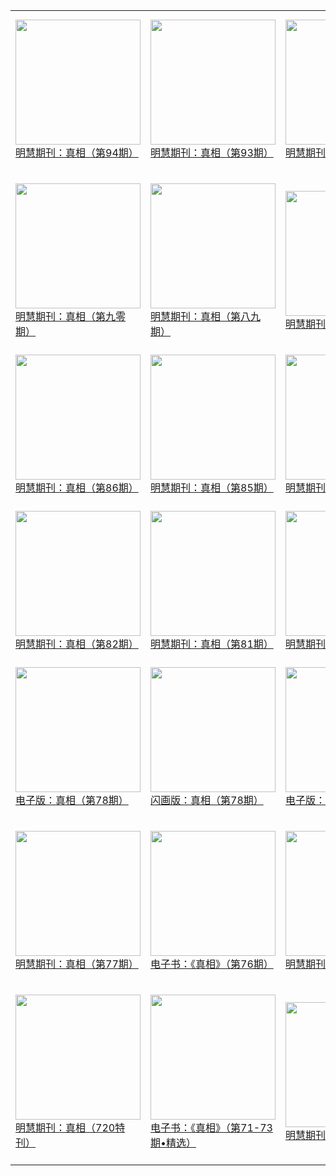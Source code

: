 |||||
|---|---|---|---|
|[<img width="200px" src="http://qikan.minghui.org/mhqkpage/qikanimage/2019/05/11/zx94-dl-read-cover.png" ><br/> 明慧期刊：真相（第94期）<br/><br/>](../pages/zhenxiang/192752.md)|[<img width="200px" src="http://qikan.minghui.org/mhqkpage/qikanimage/2019/04/10/zx93-dl-read-cover.png" ><br/> 明慧期刊：真相（第93期）<br/><br/>](../pages/zhenxiang/192358.md)|[<img width="200px" src="http://qikan.minghui.org/mhqkpage/qikanimage/2019/01/07/zx92-dl-read-cover.png" ><br/> 明慧期刊：真相（第92期）<br/><br/>](../pages/zhenxiang/191297.md)|[<img width="200px" src="http://qikan.minghui.org/mhqkpage/qikanimage/2018/11/08/zx91-dl-read-cover.png" ><br/> 明慧期刊：真相（第九一期）<br/><br/>](../pages/zhenxiang/190523.md)|
|[<img width="200px" src="http://qikan.minghui.org/mhqkpage/qikanimage/2018/08/02/zx90-dl-read-cover.png" ><br/> 明慧期刊：真相（第九零期）<br/><br/>](../pages/zhenxiang/189202.md)|[<img width="200px" src="http://qikan.minghui.org/mhqkpage/qikanimage/2018/06/28/zx89-dl-read-cover.png" ><br/> 明慧期刊：真相（第八九期）<br/><br/>](../pages/zhenxiang/188753.md)|[<img width="200px" src="http://qikan.minghui.org/mhqkpage/qikanimage/2018/05/03/zx88-read-cover.png" ><br/> 明慧期刊：真相（第88期）<br/><br/>](../pages/zhenxiang/188020.md)|[<img width="200px" src="http://qikan.minghui.org/mhqkpage/qikanimage/2018/02/09/zx87-read-dl-cover.png" ><br/> 明慧期刊：真相（第87期）<br/><br/>](../pages/zhenxiang/186995.md)|
|[<img width="200px" src="http://qikan.minghui.org/mhqkpage/qikanimage/2017/12/01/zx86-read-cover.png" ><br/> 明慧期刊：真相（第86期）<br/><br/>](../pages/zhenxiang/185963.md)|[<img width="200px" src="http://qikan.minghui.org/mhqkpage/qikanimage/2017/08/30/zx85-read-cover.png" ><br/> 明慧期刊：真相（第85期）<br/><br/>](../pages/zhenxiang/184567.md)|[<img width="200px" src="http://qikan.minghui.org/mhqkpage/qikanimage/2017/05/25/zx84-dl-read-cover.png" ><br/> 明慧期刊：真相（第84期）<br/><br/>](../pages/zhenxiang/182966.md)|[<img width="200px" src="http://qikan.minghui.org/mhqkpage/qikanimage/2017/01/05/zx83-read-cover.png" ><br/> 明慧期刊：真相（第83期）<br/><br/>](../pages/zhenxiang/180818.md)|
|[<img width="200px" src="http://qikan.minghui.org/mhqkpage/qikanimage/2016/10/05/zx82-read-dl-cover.png" ><br/> 明慧期刊：真相（第82期）<br/><br/>](../pages/zhenxiang/179374.md)|[<img width="200px" src="http://qikan.minghui.org/mhqkpage/qikanimage/2016/08/27/zx81-read-cover.png" ><br/> 明慧期刊：真相（第81期）<br/><br/>](../pages/zhenxiang/178727.md)|[<img width="200px" src="http://qikan.minghui.org/mhqkpage/qikanimage/2016/05/31/zx80-read-dl-cover.png" ><br/> 明慧期刊：真相（第80期）<br/><br/>](../pages/zhenxiang/177329.md)|[<img width="200px" src="http://qikan.minghui.org/mhqkpage/qikanimage/2016/03/29/zx79-dl-read-cover.png" ><br/> 明慧期刊：真相（第79期）<br/><br/>](../pages/zhenxiang/176380.md)|
|[<img width="200px" src="http://qikan.minghui.org/mhqkpage/qikanimage/2016/02/17/zx_78_pdf-cover.png" ><br/> 电子版：真相（第78期）<br/><br/>](../pages/zhenxiang/175712.md)|[<img width="200px" src="http://qikan.minghui.org/mhqkpage/qikanimage/2016/02/17/zx78-dl-read-cover.png" ><br/> 闪画版：真相（第78期）<br/><br/>](../pages/zhenxiang/175717.md)|[<img width="200px" src="http://qikan.minghui.org/mhqkpage/qikanimage/2016/02/04/zx77-read-cover.png" ><br/> 电子版：真相（第77期）<br/><br/>](../pages/zhenxiang/175544.md)|[<img width="200px" src="http://qikan.minghui.org/mhqkpage/qikanimage/2016/02/05/zx78-dl-read-cover.png" ><br/> 明慧期刊：真相（第78期）<br/><br/>](../pages/zhenxiang/175543.md)|
|[<img width="200px" src="http://qikan.minghui.org/mhqkpage/qikanimage/2015/12/29/zx77-read-cover.png" ><br/> 明慧期刊：真相（第77期）<br/><br/>](../pages/zhenxiang/174983.md)|[<img width="200px" src="http://qikan.minghui.org/mhqkpage/qikanimage/2015/11/19/zx76-dl-read-cover.png" ><br/> 电子书：《真相》（第76期）<br/><br/>](../pages/zhenxiang/174337.md)|[<img width="200px" src="http://qikan.minghui.org/mhqkpage/qikanimage/2015/10/10/zx76-dl-read-cover.png" ><br/> 明慧期刊：真相（第76期）<br/><br/>](../pages/zhenxiang/173627.md)|[<img width="200px" src="http://qikan.minghui.org/mhqkpage/qikanimage/2015/09/11/zx74-read-cover.png" ><br/> 电子书：《真相》（第74-75期•精选）<br/><br/>](../pages/zhenxiang/173203.md)|
|[<img width="200px" src="http://qikan.minghui.org/mhqkpage/qikanimage/2015/08/02/zx75-dl-read-cover.png" ><br/> 明慧期刊：真相（720特刊）<br/><br/>](../pages/zhenxiang/172545.md)|[<img width="200px" src="http://qikan.minghui.org/mhqkpage/qikanimage/2015/07/17/zx71-read-cover.png" ><br/> 电子书：《真相》（第71-73期•精选）<br/><br/>](../pages/zhenxiang/172277.md)|[<img width="200px" src="http://qikan.minghui.org/mhqkpage/qikanimage/2015/07/09/zx74-read-cover.png" ><br/> 明慧期刊：真相（第74期）<br/><br/>](../pages/zhenxiang/172150.md)|[<img width="200px" src="http://qikan.minghui.org/mhqkpage/qikanimage/2015/05/27/zx73-read-cover.png" ><br/> 明慧期刊：真相（第73期）<br/><br/>](../pages/zhenxiang/171489.md)|
